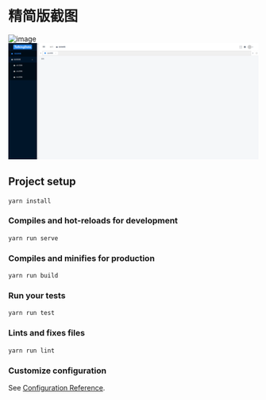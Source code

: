 # 精简版截图
![image](https://github.com/LWD8/vue-iview-3.0-admin/blob/master/public/images/img1.png)
![image](https://github.com/LWD8/vue-iview-3.0-admin/blob/master/public/images/img2.png)

## Project setup
```
yarn install
```

### Compiles and hot-reloads for development
```
yarn run serve
```

### Compiles and minifies for production
```
yarn run build
```

### Run your tests
```
yarn run test
```

### Lints and fixes files
```
yarn run lint
```

### Customize configuration
See [Configuration Reference](https://cli.vuejs.org/config/).
